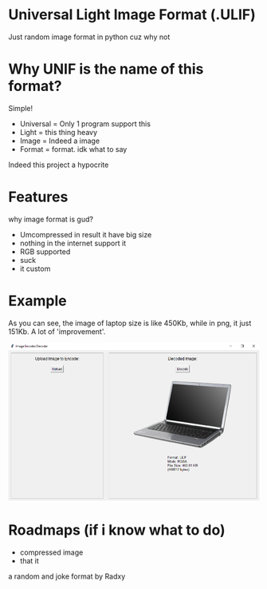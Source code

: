 # Universal Light Image Format (.ULIF)
Just random image format in python cuz why not

# Why UNIF is the name of this format?
Simple!

* Universal = Only 1 program support this
* Light = this thing heavy
* Image = Indeed a image
* Format = format. idk what to say

Indeed this project a hypocrite

# Features 
why image format is gud?

* Umcompressed in result it have big size
* nothing in the internet support it
* RGB supported
* suck 
* it custom


# Example

As you can see, the image of laptop size is like 450Kb, while in png, it just 151Kb. A lot of 'improvement'.

![Exaple](exaple.PNG)


# Roadmaps (if i know what to do)

* compressed image
* that it


a random and joke format by Radxy